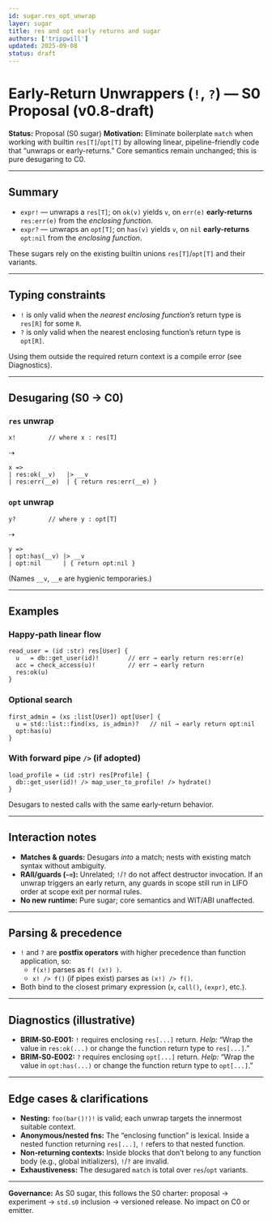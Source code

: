 ```yaml
---
id: sugar.res_opt_unwrap
layer: sugar
title: res and opt early returns and sugar
authors: ['trippwill']
updated: 2025-09-08
status: draft
---
```


# Early-Return Unwrappers (`!`, `?`) — S0 Proposal (v0.8-draft)

**Status:** Proposal (S0 sugar)
**Motivation:** Eliminate boilerplate `match` when working with builtin `res[T]`/`opt[T]` by allowing linear, pipeline-friendly code that “unwraps or early-returns.” Core semantics remain unchanged; this is pure desugaring to C0.

---

## Summary

- `expr!` — unwraps a `res[T]`; on `ok(v)` yields `v`, on `err(e)` **early-returns** `res:err(e)` from the *enclosing function*.
- `expr?` — unwraps an `opt[T]`; on `has(v)` yields `v`, on `nil` **early-returns** `opt:nil` from the *enclosing function*.

These sugars rely on the existing builtin unions `res[T]`/`opt[T]` and their variants.

---

## Typing constraints

- `!` is only valid when the *nearest enclosing function’s* return type is `res[R]` for some `R`.
- `?` is only valid when the nearest enclosing function’s return type is `opt[R]`.

Using them outside the required return context is a compile error (see Diagnostics).

---

## Desugaring (S0 → C0)

### `res` unwrap
```brim
x!         // where x : res[T]
```

⇢
```brim
x =>
| res:ok(__v)   |> __v
| res:err(__e)  | { return res:err(__e) }
```

### `opt` unwrap
```brim
y?         // where y : opt[T]
```

⇢
```brim
y =>
| opt:has(__v) |> __v
| opt:nil      | { return opt:nil }
```

(Names `__v`, `__e` are hygienic temporaries.)

---

## Examples

### Happy‑path linear flow
```brim
read_user = (id :str) res[User] {
  u   = db::get_user(id)!        // err → early return res:err(e)
  acc = check_access(u)!         // err → early return
  res:ok(u)
}
```

### Optional search
```brim
first_admin = (xs :list[User]) opt[User] {
  u = std::list::find(xs, is_admin)?   // nil → early return opt:nil
  opt:has(u)
}
```

### With forward pipe `/>` (if adopted)
```brim
load_profile = (id :str) res[Profile] {
  db::get_user(id)! /> map_user_to_profile! /> hydrate()
}
```
Desugars to nested calls with the same early‑return behavior.

---

## Interaction notes

- **Matches & guards:** Desugars *into* a match; nests with existing match syntax without ambiguity.
- **RAII/guards (`~=`):** Unrelated; `!`/`?` do not affect destructor invocation. If an unwrap triggers an early return, any guards in scope still run in LIFO order at scope exit per normal rules.
- **No new runtime:** Pure sugar; core semantics and WIT/ABI unaffected.

---

## Parsing & precedence

- `!` and `?` are **postfix operators** with higher precedence than function application, so:
  - `f(x!)` parses as `f( (x!) )`.
  - `x! /> f()` (if pipes exist) parses as `(x!) /> f()`.
- Both bind to the closest primary expression (`x`, `call()`, `(expr)`, etc.).

---

## Diagnostics (illustrative)

- **BRIM‑S0‑E001:** `!` requires enclosing `res[...]` return.
  *Help:* “Wrap the value in `res:ok(...)` or change the function return type to `res[...]`.”
- **BRIM‑S0‑E002:** `?` requires enclosing `opt[...]` return.
  *Help:* “Wrap the value in `opt:has(...)` or change the function return type to `opt[...]`.”

---

## Edge cases & clarifications

- **Nesting:** `foo(bar()!)!` is valid; each unwrap targets the innermost suitable context.
- **Anonymous/nested fns:** The “enclosing function” is lexical. Inside a nested function returning `res[...]`, `!` refers to that nested function.
- **Non‑returning contexts:** Inside blocks that don’t belong to any function body (e.g., global initializers), `!`/`?` are invalid.
- **Exhaustiveness:** The desugared `match` is total over `res`/`opt` variants.

---

**Governance:** As S0 sugar, this follows the S0 charter: proposal → experiment → `std.s0` inclusion → versioned release. No impact on C0 or emitter.

